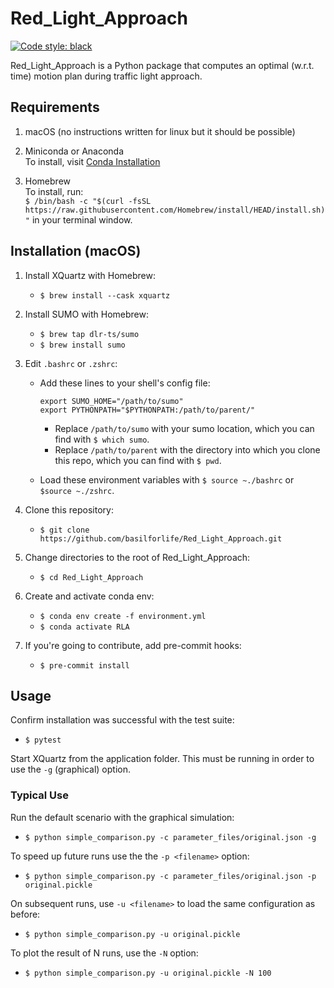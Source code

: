 # Red_Light_Approach
[![Code style: black](https://img.shields.io/badge/code%20style-black-000000.svg)](https://github.com/psf/black)

Red_Light_Approach is a Python package that computes an optimal (w.r.t. time) motion plan during traffic light approach.



## Requirements

1. macOS (no instructions written for linux but it should be possible)

2. Miniconda or Anaconda\
To install, visit
[Conda Installation](https://conda.io/projects/conda/en/latest/user-guide/install/macos.html)

3. Homebrew\
To install, run:\
`$ /bin/bash -c "$(curl -fsSL https://raw.githubusercontent.com/Homebrew/install/HEAD/install.sh)"`
in your terminal window.



## Installation (macOS)

1. Install XQuartz with Homebrew:
   * `$ brew install --cask xquartz`

2. Install SUMO with Homebrew:
   * `$ brew tap dlr-ts/sumo`
   * `$ brew install sumo`

3. Edit `.bashrc` or `.zshrc`:
   * Add these lines to your shell's config file:
     ```
     export SUMO_HOME="/path/to/sumo"
     export PYTHONPATH="$PYTHONPATH:/path/to/parent/"
     ```
        * Replace `/path/to/sumo` with your sumo location, which you can find with `$ which sumo`.
        * Replace `/path/to/parent` with the directory into which you clone this repo, which you can find with `$ pwd`.

   * Load these environment variables with
     `$ source ~./bashrc` or `$source ~./zshrc`.

4. Clone this repository:
   * `$ git clone https://github.com/basilforlife/Red_Light_Approach.git`

5. Change directories to the root of Red_Light_Approach:
   * `$ cd Red_Light_Approach`

6. Create and activate conda env:
   * `$ conda env create -f environment.yml`
   * `$ conda activate RLA`

7. If you're going to contribute, add pre-commit hooks:
   * `$ pre-commit install`



## Usage

Confirm installation was successful with the test suite:
   * `$ pytest`

Start XQuartz from the application folder. This must be running in order to use the `-g` (graphical) option.

### Typical Use

Run the default scenario with the graphical simulation:
   * `$ python simple_comparison.py -c parameter_files/original.json -g`

To speed up future runs use the the `-p <filename>` option:
   * `$ python simple_comparison.py -c parameter_files/original.json -p original.pickle`

On subsequent runs, use `-u <filename>` to load the same configuration as before:
   * `$ python simple_comparison.py -u original.pickle`

To plot the result of N runs, use the `-N` option:
   * `$ python simple_comparison.py -u original.pickle -N 100`

